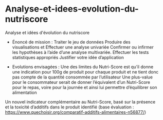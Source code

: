 # Analyse-et-idees-evolution-du-nutriscore
Analyse et idées d'évolution du nutriscore
- Énoncé de mission :
Traiter le jeu de données
Produire des visualisations et Effectuer une analyse univariée
Confirmer ou infirmer les hypothèses à l’aide d’une analyse multivariée. Effectuer les tests statistiques appropriés
Justifier votre idée d’application

- Evolutions envisagées :
Une des limites du Nutri-Score est qu’il donne une indication pour 100g de produit pour chaque produit et ne tient donc pas compte de la quantité consommée par l’utilisateur
Une plus-value pour le consommateur serait de donner l’équivalent d’un Nutri-Score pour le repas, voire pour la journée et ainsi lui permettre d’équilibrer son alimentation

Un nouvel indicateur complémentaire au Nutri-Score, basé sur la présence et la toxicité d’additifs dans le produit identifié (base évaluation : https://www.quechoisir.org/comparatif-additifs-alimentaires-n56877/)
